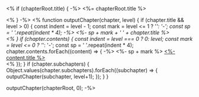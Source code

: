 <% if (chapterRoot.title) { -%>
<%= chapterRoot.title %>

<% } -%>
<%
function outputChapter(chapter, level) {
  if (chapter.title && level > 0) {
    const indent = level - 1;
    const mark = level <= 1 ? '*': '-';
    const sp = ' '.repeat(indent * 4);
-%>
<%- sp + mark + ' ' + chapter.title %>  
<%
  }
  if (chapter.contents) {
    const indent = level === 0 ? 0: level;
    const mark = level <= 0 ? '*': '-';
    const sp = ' '.repeat(indent * 4);
    chapter.contents.forEach((content) => {
-%>
<%- sp + mark %> [<%- content.title %>](<%- content.link %>)  
<%
    });
  }
  if (chapter.subchapters) {
    Object.values(chapter.subchapters).forEach((subchapter) => {
      outputChapter(subchapter, level+1);
    });
  }
}

outputChapter(chapterRoot, 0);
-%>
